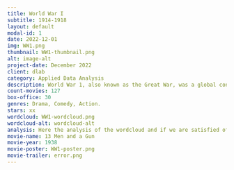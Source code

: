 ```yaml
---
title: World War I
subtitle: 1914-1918
layout: default
modal-id: 1
date: 2022-12-01
img: WW1.png
thumbnail: WW1-thumbnail.png
alt: image-alt
project-date: December 2022
client: dlab
category: Applied Data Analysis
description: World War 1, also known as the Great War, was a global conflict that lasted from 1914 to 1918. It involved the majority of the world's nations, including all of the great powers, divided between the Allies and the Central Powers. The conflict arose mainly due to militarism, alliances, imperialism, and nationalism, and it resulted in millions of deaths and significant social, political, and economic changes. The war ended with the defeat of the Central Powers and the signing of the Treaty of Versailles, which imposed harsh penalties on Germany. The legacy of World War 1 continues to shape international relations and global politics to this day.
count-movies: 127
box-office: 30
genres: Drama, Comedy, Action.
stars: xx
wordcloud: WW1-wordcloud.png
wordcloud-alt: wordcloud-alt
analysis: Here the analysis of the wordcloud and if we are satisfied of the classification.
movie-name: 13 Men and a Gun
movie-year: 1938
movie-poster: WW1-poster.png
movie-trailer: error.png
---
```


